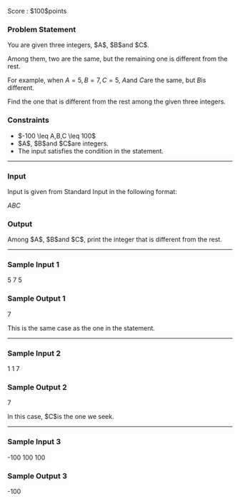 
<div>

<span>

<span>

<p>
Score : $100$points
</p>

<div>

<section>

### **Problem Statement**

<p>
You are given three integers, $A$, $B$and $C$.

Among them, two are the same, but the remaining one is different from the rest.

For example, when $A=5,B=7,C=5$, $A$and $C$are the same, but $B$is different.

Find the one that is different from the rest among the given three integers.  
</p>

</section>

</div>

<div>

<section>

### **Constraints**

<ul>

<li>
$-100 \leq A,B,C \leq 100$
</li>

<li>
$A$, $B$and $C$are integers.
</li>

<li>
The input satisfies the condition in the statement.
</li>

</ul>

</section>

</div>

---

<div>

<div>

<section>

### **Input**

<p>
Input is given from Standard Input in the following format:  
</p>

<div>

$A$$B$$C$
</div>

</section>

</div>

<div>

<section>

### **Output**

<p>
Among $A$, $B$and $C$, print the integer that is different from the rest.
</p>

</section>

</div>

</div>

---

<div>

<section>

### **Sample Input 1**

<div>

5 7 5

</div>

</section>

</div>

<div>

<section>

### **Sample Output 1**

<div>

7

</div>

<p>
This is the same case as the one in the statement.
</p>

</section>

</div>

---

<div>

<section>

### **Sample Input 2**

<div>

1 1 7

</div>

</section>

</div>

<div>

<section>

### **Sample Output 2**

<div>

7

</div>

<p>
In this case, $C$is the one we seek.
</p>

</section>

</div>

---

<div>

<section>

### **Sample Input 3**

<div>

-100 100 100

</div>

</section>

</div>

<div>

<section>

### **Sample Output 3**

<div>

-100

</div>

</section>

</div>

</span>

</span>

</div>
